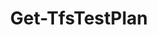 ﻿---
title: Get-TfsTestPlan
breadcrumbs: [ "TestManagement" ]
parent: "TestManagement"
description: "Gets the contents of one or more test plans. "
remarks: 
parameterSets: 
  "_All_": [ Active, Collection, NoPlanDetails, Owner, Project, TestPlan ] 
  "__AllParameterSets":  
    TestPlan: 
      type: "object"  
      position: "0"  
    Active: 
      type: "SwitchParameter"  
    Collection: 
      type: "object"  
    NoPlanDetails: 
      type: "SwitchParameter"  
    Owner: 
      type: "string"  
    Project: 
      type: "object" 
parameters: 
  - name: "TestPlan" 
    description: "Specifies the test plan name. Wildcards are supported. When omitted, returns all test cases in the given team project. " 
    globbing: false 
    position: 0 
    type: "object" 
    aliases: [ Id,Name ] 
    defaultValue: "*" 
  - name: "Id" 
    description: "Specifies the test plan name. Wildcards are supported. When omitted, returns all test cases in the given team project. This is an alias of the TestPlan parameter." 
    globbing: false 
    position: 0 
    type: "object" 
    aliases: [ Id,Name ] 
    defaultValue: "*" 
  - name: "Name" 
    description: "Specifies the test plan name. Wildcards are supported. When omitted, returns all test cases in the given team project. This is an alias of the TestPlan parameter." 
    globbing: false 
    position: 0 
    type: "object" 
    aliases: [ Id,Name ] 
    defaultValue: "*" 
  - name: "Owner" 
    description: "Gets only the plans owned by the specified user. " 
    globbing: false 
    type: "string" 
  - name: "NoPlanDetails" 
    description: "Get only basic properties of the test plan. " 
    globbing: false 
    type: "SwitchParameter" 
    defaultValue: "False" 
  - name: "Active" 
    description: "Get only the active plans. " 
    globbing: false 
    type: "SwitchParameter" 
    defaultValue: "False" 
  - name: "Project" 
    description: "Specifies the name of the Team Project, its ID (a GUID), or a Microsoft.TeamFoundation.Core.WebApi.TeamProject object to connect to. When omitted, it defaults to the connection set by Connect-TfsTeamProject (if any). For more details, see the Get-TfsTeamProject cmdlet. " 
    globbing: false 
    pipelineInput: "true (ByValue)" 
    type: "object" 
  - name: "Collection" 
    description: "Specifies the URL to the Team Project Collection or Azure DevOps Organization to connect to, a TfsTeamProjectCollection object (Windows PowerShell only), or a VssConnection object. You can also connect to an Azure DevOps Services organizations by simply providing its name instead of the full URL. For more details, see the Get-TfsTeamProjectCollection cmdlet. When omitted, it defaults to the connection set by Connect-TfsTeamProjectCollection (if any). " 
    globbing: false 
    type: "object"
inputs: 
  - type: "System.Object" 
    description: "Specifies the name of the Team Project, its ID (a GUID), or a Microsoft.TeamFoundation.Core.WebApi.TeamProject object to connect to. When omitted, it defaults to the connection set by Connect-TfsTeamProject (if any). For more details, see the Get-TfsTeamProject cmdlet. "
outputs: 
  - type: "Microsoft.VisualStudio.Services.TestManagement.TestPlanning.WebApi.TestPlan" 
    description: 
notes: 
relatedLinks: 
  - text: "Online Version:" 
    uri: "https://tfscmdlets.dev/docs/cmdlets/TestManagement/Get-TfsTestPlan"
aliases: 
examples: 
---
